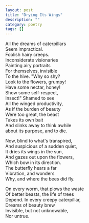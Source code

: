 ```yaml
---
layout: post
title: "Drying Its Wings"
description: ""
category: poetry
tags: []
---
```



All the dreams of caterpillars  
Seem impractical.   
Foolish hairy creeps.   
Inconsiderate visionaries  
Painting airy portraits   
For themselves, invisible  
To the hive. "Why so shy?  
Look to the flowers, grumpy!  
Have some nectar, honey!  
Show some self-respect,   
Insect!" Shamed to see  
All the winged productivity,   
As if the burden of beauty  
Were too great, the beast  
Takes its own bait  
And slinks away to think awhile  
about its purpose, and to die.  

Now, blind to what's transpired,   
And suspicious of a sudden quiet,   
It dries its wings in the sun,  
And gazes out upon the flowers,   
Which bow in its direction.  
The butterfly hears a far  
Vibration, and wonders  
Why, and where the bees did fly.  

On every worm, that plows the waste  
Of better beasts, the life of trees  
Depend. In every creepy caterpillar,   
Dreams of beauty brew  
Invisible, but not unknowable,   
Nor untrue.  



